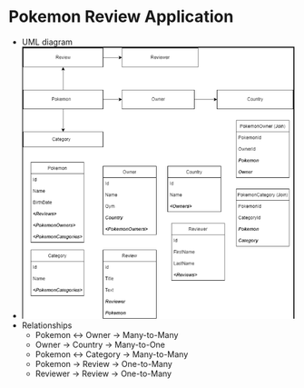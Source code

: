 <h1>Pokemon Review Application</h1>

- UML diagram
- ![UML Diagram](https://github.com/PaiAnuradha/PokemonReviewApp/blob/master/PokemonReview/UMLDiagram.PNG)
- Relationships
  - Pokemon ↔ Owner → Many-to-Many
  - Owner → Country → Many-to-One
  - Pokemon ↔ Category → Many-to-Many
  - Pokemon → Review → One-to-Many
  - Reviewer → Review → One-to-Many
